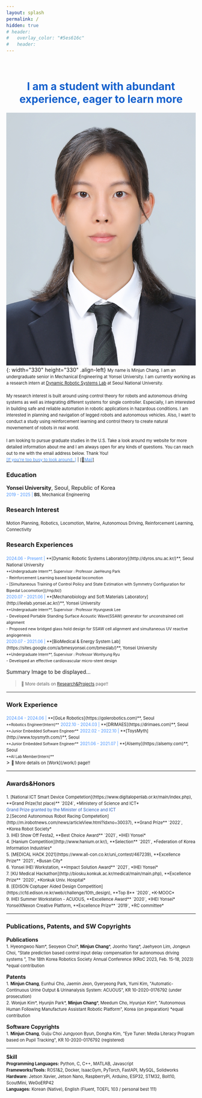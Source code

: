 ```yaml
---
layout: splash
permalink: /
hidden: true
# header:
#   overlay_color: "#5es616c"
#   header:   
---
```

<br>
<h1><span style="color:#1460CD"><center> I am a student with abundant experience, eager to learn more </center></span></h1>

![image](/assets/images/profile3.jpg){: width="330" height="330" .align-left}
<span style="font-size:0.8em;">
My name is Minjun Chang. I am an undergraduate senior in Mechanical Engineering at Yonsei University. I am currently working as a research intern at [Dynamic Robotic Systems Lab](http://dyros.snu.ac.kr/) at Seoul National University.
</span>
<br>
<br><span style="font-size:0.8em;">
My research interest is built around using control theory for robots and autonomous driving systems as well as integrating different systems for single controller. Especially, I am interested in building safe and reliable automation in robotic applications in hazardous conditions. I am interested in planning and navigation of legged robots and autonomous vehicles. Also, I want to conduct a study using reinforcement learning and control theory to create natural movemement of robots in real world.
</span>
<br>
<br><span style="font-size:0.8em;">
I am looking to pursue graduate studies in the U.S. Take a look around my website for more detailed information about me and I am always open for any kinds of questions.
You can reach out to me with the email address below. Thank You!<br>
[<span style="color:#4993FE">[If you're too busy to look around..]</span>](/assets/pdf/CV_for_site.pdf) | [[📧<span style="color:#4993FE">Mail</span>]](mailto:wkdalswns0427@yonsei.ac.kr)
</span>

### Education
**Yonsei University**, Seoul, Republic of Korea
<span style="font-size:0.8em;">
<br><span style="color:#4993FE">2019 - 2025 | </span>**BS**, Mechanical Engineering
</span>

### Research Interest
<span style="font-size:0.8em;">Motion Planning, Robotics, Locomotion, Marine, Autonomous Driving, Reinforcement Learning, Connectivity</span>

### Research Experiences
<span style="font-size:0.8em;">
<span style="color:#4993FE">2024.06 - Present  | </span>
**[Dynamic Robotic Systems Laboratory](http://dyros.snu.ac.kr/)**, Seoul National University
</span>
<br>
<span style="font-size:0.7em;">**Undergraduate Intern**, Supervisor : Professor JaeHeung Park</span>
<br>
<span style="font-size:0.75em;">
    - Reinforcement Learning based bipedal locomotion<br>
    - [Simultaneous Training of Control Policy and State Estimation with Symmetry Configuration for Bipedal Locomotion](/rnp/bl/)
    <br>
</span>
<span style="font-size:0.8em;">
<span style="color:#4993FE">2020.07 - 2021.06  | </span>
**[Mechanobiology and Soft Materials Laboratory](http://leelab.yonsei.ac.kr/)**, Yonsei University
</span>
<br>
<span style="font-size:0.7em;">**Undergraduate Intern**, Supervisor : Professor Hyungseok Lee</span>
<br>
<span style="font-size:0.75em;">
    - Developed Portable Standing Surface Acoustic Wave(SSAW) generator for unconstrained cell alignment 
    <br>
    - Proposed new bridged glass hold design for SSAW cell alignment and simultaneous UV reactive angiogenesis 
</span>
<br>
<span style="font-size:0.8em;">
<span style="color:#4993FE">2020.07 - 2021.06  | </span>
**[BioMedical & Energy System Lab](https://sites.google.com/a/bmesyonsei.com/bmeslab/)**, Yonsei University
</span>
<br>
<span style="font-size:0.7em;">**Undergraduate Intern**, Supervisor : Professor Wonhyung Ryu</span>
<br>
<span style="font-size:0.75em;">
    - Developed an effective cardiovascular micro-stent design
</span>

Summary Image to be displayed...

> <span style="font-size:0.8em;">📌 More details on [Research&Projects](/rnp/) page!! </span>

---
### Work Experience
<span style="font-size:0.8em;">
<span style="color:#4993FE">2024.04 - 2024.06  | </span>
**[GoLe Robotics](https://golerobotics.com)**, Seoul
</span>
<br>
<span style="font-size:0.7em;">**Robotics Engineer(Intern)**</span>

<span style="font-size:0.8em;">
<span style="color:#4993FE">2022.10 - 2024.03  | </span>
**[DRIMAES](https://drimaes.com)**, Seoul
</span>
<br>
<span style="font-size:0.7em;">**Junior Embedded Software Engineer**</span>

<span style="font-size:0.8em;">
<span style="color:#4993FE">2022.02 - 2022.10  | </span>
**[ToysMyth](http://www.toysmyth.com/)**, Seoul
</span>
<br>
<span style="font-size:0.7em;">**Junior Embedded Software Engineer**</span>

<span style="font-size:0.8em;">
<span style="color:#4993FE">2021.06 - 2021.07  | </span>
**[Alsemy](https://alsemy.com)**, Seoul
</span>
<br>
<span style="font-size:0.7em;">**AI Lab Member(Intern)**</span>
<br>
> <span style="font-size:0.8em;">📌 More details on [Work](/work/) page!! </span>

---
### Awards&Honors
<span style="font-size:0.8em;">
1. [National ICT Smart Device Competetion](https://www.digitalopenlab.or.kr/main/index.php), **Grand Prize(1st place)** `2024`, *Ministery of Science and ICT*<br>
<span style="color:#2a5db8">Grand Prize granted by the Minister of Science and ICT</span>
</span>
<br>
<span style="font-size:0.8em;">
2.[Second Autonomous Robot Racing Competetion](http://m.irobotnews.com/news/articleView.html?idxno=30037), **Grand Prize** `2022`, *Korea Robot Society*
</span>
<br>
<span style="font-size:0.8em;">
3. IHEI Show Off Festa2, **Best Choice Award** `2021`, *IHEI Yonsei*
</span>
<br>
<span style="font-size:0.8em;">
4. [Hanium Competition](http://www.hanium.or.kr/), **Selection** `2021`, *Federation of Korea Information Industries*
</span>
<br>
<span style="font-size:0.8em;">
5. [MEDICAL HACK 2021](https://www.all-con.co.kr/uni_contest/467239), **Excellence Prize** `2021`, *Busan City*
</span>
<br>
<span style="font-size:0.8em;">
6. Yonsei IHEI Workstation, **Impact Solution Award** `2021`, *IHEI Yonsei*
</span>
<br>
<span style="font-size:0.8em;">
7. [KU Medical Hackathon](http://biosku.konkuk.ac.kr/medical/main/main.php), **Excellence Prize** `2020`, *Konkuk Univ. Hospital*
</span>
<br>
<span style="font-size:0.8em;">
8. [EDISON Coptuper Aided Design Competition](https://cfd.edison.re.kr/web/challenge/10th_design), **Top 8** `2020`, *K-MOOC*
</span>
<br>
<span style="font-size:0.8em;">
9. IHEI Summer Workstation - ACUOUS, **Excellence Award** `2020`, *IHEI Yonsei*
</span>
<br>
<span style="font-size:0.8em;">
YonseiXNexon Creative Platform, **Excellence Prize** `2019`, *RC committee*
</span>

---
### Publications, Patents, and SW Copyrights
**Publications**
<br>
<span style="font-size:0.8em;">
    1. Hyeongwoo Nam*, Seoyeon Choi*, **Minjun Chang***, Joonho Yang*, Jaehyeon Lim, Jongeun Choi, “State prediction based control input delay compensation for autonomous driving systems ”, The 18th Korea Robotics Society Annual Conference (KRoC 2023, Feb. 15-18, 2023)     *equal contribution
</span>

**Patents**
<br>
<span style="font-size:0.8em;">
    1. **Minjun Chang**, Eunhui Cho, Jaemin Jeon, Gyeryeong Park, Yumi Kim, "Automatic-Continuous Urine Output & Urinanalysis System: ACUOUS", KR 10-2020-0176792 (under prosecution)
</span>
<br>
<span style="font-size:0.8em;">
    2. Wonjun Kim*, Hyunjin Park*, **Minjun Chang***, Meedum Cho, Hyunjun Kim*, "Autonomous Human Following Manufacture Assistant Robotic Platform", Korea (on preparation) *equal contribution
</span>

**Software Copyrights**
<br>
<span style="font-size:0.8em;">
    1. **Minjun Chang**, Guiju Choi Jungyoon Byun, Dongha Kim, "Eye Tuner: Media Literacy Program based on Pupil Tracking", KR 10-2020-0176792 (registered)
</span>
<br>

---
**Skill**
<br>
<span style="font-size:0.8em;">
    **Programming Languages:** Python, C, C++, MATLAB, Javascript <br>
    **Frameworks/Tools:** ROS1&2, Docker, IsaacGym, PyTorch, FastAPI, MySQL, Solidworks <br>
    **Hardware:** Jetson Xavier, Jetson Nano, RaspberryPi, Arduino, ESP32, STM32, Bolt10, ScoutMini, WeGoERP42 <br>
    **Languages:** Korean (Native), English (Fluent, TOEFL 103 / personal best 111) 
</span>